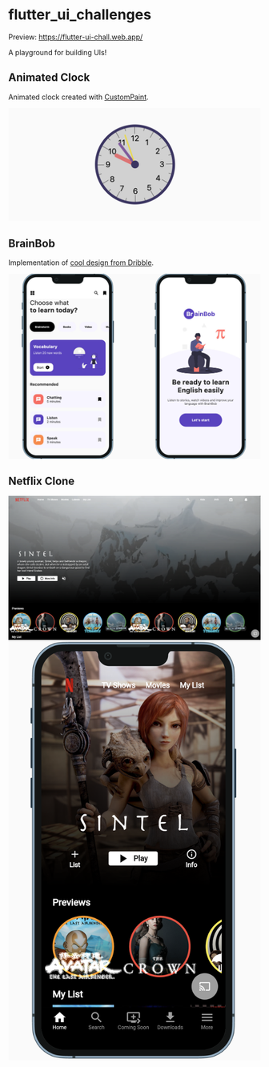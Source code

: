 # flutter_ui_challenges

Preview: https://flutter-ui-chall.web.app/

A playground for building UIs!

## Animated Clock
Animated clock created with [CustomPaint](https://api.flutter.dev/flutter/widgets/CustomPaint-class.html).

![Animated Clock](./assets/readme/animated_clock/clock.png)

## BrainBob
Implementation of [cool design from Dribble](https://dribbble.com/shots/15865091-The-Brainbob-mobile-app).

![BrainBob](./assets/readme/brain_bob/brain_bob.jpg)

## Netflix Clone
![Netflix desktop](./assets/readme/netflix_clone/netflix_desktop.png)
![Netflix mobile](./assets/readme/netflix_clone/netflix_mobile.png)
